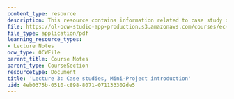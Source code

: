 ```yaml
---
content_type: resource
description: This resource contains information related to case study discussion.
file: https://ol-ocw-studio-app-production.s3.amazonaws.com/courses/ec-720j-d-lab-ii-design-spring-2010/4eb0375b0510c8988071071133302de5_MITEC_720JS10_lec03.pdf
file_type: application/pdf
learning_resource_types:
- Lecture Notes
ocw_type: OCWFile
parent_title: Course Notes
parent_type: CourseSection
resourcetype: Document
title: 'Lecture 3: Case studies, Mini-Project introduction'
uid: 4eb0375b-0510-c898-8071-071133302de5
---
```

